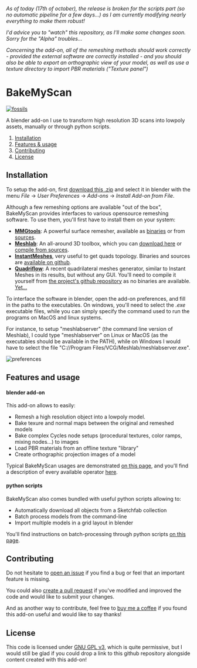 *As of today (17th of october), the release is broken for the scripts part (so no automatic pipeline for a few days...) as I am currently modifying nearly everything to make them robust!*

*I'd advice you to "watch" this repository, as I'll make some changes soon. Sorry for the "Alpha" troubles...*

*Concerning the add-on, all of the remeshing methods should work correctly - provided the external software are correctly installed - and you should also be able to export an orthographic view of your model, as well as use a texture directory to import PBR materials ("Texture panel")*

# BakeMyScan

[![fossils](https://user-images.githubusercontent.com/37718992/46110731-e6948f00-c1e4-11e8-9e2a-ffcacb201f69.jpg)](https://skfb.ly/6yUtB)

A blender add-on I use to transform high resolution 3D scans into lowpoly assets, manually or through python scripts.

1. [Installation](#installation)
2. [Features & usage](#features-and-usage)
3. [Contributing](#contributing)
4. [License](#license)

## Installation

To setup the add-on, first [download this .zip](https://github.com/norgeotloic/BakeMyScan/archive/dev.zip) and select it in blender with the menu *File* -> *User Preferences* -> *Add-ons* -> *Install Add-on from File*.

Although a few remeshing options are available "out of the box", BakeMyScan provides interfaces to various opensource remeshing software. To use them, you'll first have to install them on your system:
* **[MMGtools](https://www.mmgtools.org/)**: A powerful surface remesher, available as [binaries](http://www.mmgtools.org/mmg-remesher-downloads) or from [sources](https://github.com/MmgTools/mmg).
* **[Meshlab](http://www.meshlab.net/)**: An all-around 3D toolbox, which you can [download here]([there](http://www.meshlab.net/#download)) or [compile from sources](https://github.com/cnr-isti-vclab/meshlab).
* **[InstantMeshes](http://igl.ethz.ch/projects/instant-meshes/)**, very useful to get quads topology. Binaries and sources are [available on github](https://github.com/wjakob/instant-meshes).
* **[Quadriflow](http://stanford.edu/~jingweih/papers/quadriflow/)**: A recent quadrilateral meshes generator, similar to Instant Meshes in its results, but without any GUI. You'll need to compile it yourself from [the project's github repository](https://github.com/hjwdzh/QuadriFlow) as no binaries are available. [Yet...](https://github.com/hjwdzh/QuadriFlow/issues/22)

To interface the software in blender, open the add-on preferences, and fill in the paths to the executables. On windows, you'll need to select the *.exe* executable files, while you can simply specify the command used to run the programs on MacOS and linux systems.

For instance, to setup "meshlabserver" (the command line version of Meshlab), I could type "meshlabserver" on Linux or MacOS (as the executables should be available in the PATH), while on Windows I would have to select the file "C://Program Files/VCG/Meshlab/meshlabserver.exe".

![preferences](https://user-images.githubusercontent.com/37718992/47116936-538aca00-d263-11e8-8d7a-e428bc8b9c2d.png)

## Features and usage

#### blender add-on

This add-on allows to easily:

* Remesh a high resolution object into a lowpoly model.
* Bake texure and normal maps between the original and remeshed models
* Bake complex Cycles node setups (procedural textures, color ramps, mixing nodes...) to images
* Load PBR materials from an offline texture "library"
* Create orthographic projection images of a model

Typical BakeMyScan usages are demonstrated [on this page](docs/workflows.md), and you'll find a description of every available operator [here](docs/operators.md).

#### python scripts

BakeMyScan also comes bundled with useful python scripts allowing to:
* Automatically download all objects from a Sketchfab collection
* Batch process models from the command-line
* Import multiple models in a grid layout in blender

You'll find instructions on batch-processing through python scripts [on this page](docs/batch.md).

## Contributing

Do not hesitate to [open an issue](https://github.com/norgeotloic/BakeMyScan/issues) if you find a bug or feel that an important feature is missing.

You could also [create a pull request](https://github.com/norgeotloic/BakeMyScan/pulls) if you've modified and improved the code and would like to submit your changes.

And as another way to contribute, feel free to [buy me a coffee](https://www.buymeacoffee.com/JrxfoZRVy) if you found this add-on useful and would like to say thanks!

## License

This code is licensed under [GNU GPL v3](LICENSE.md), which is quite permissive, but I would still be glad if you could drop a link to this github repository alongside content created with this add-on!

